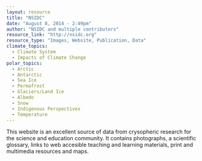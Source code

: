 ```yaml
---
layout: resource
title: "NSIDC"
date: "August 8, 2014 - 2:49pm"
author: "NSIDC and multiple contributors"
resource_link: "http://nsidc.org"
resource_type: "Images, Website, Publication, Data"
climate_topics:
  - Climate System
  - Impacts of Climate Change
polar_topics:
  - Arctic
  - Antarctic
  - Sea Ice
  - Permafrost
  - Glaciers/Land Ice
  - Albedo
  - Snow
  - Indigenous Perspectives
  - Temperature
---
```


This website is an excellent source of data from crysopheric research for the science and education community.  It contains photographs, a scientific glossary, links to web accesible teaching and learning materials, print and multimedia resources and maps.
